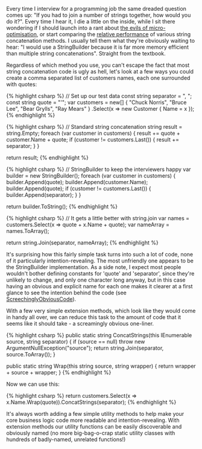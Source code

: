 Every time I interview for a programming job the same dreaded question comes up\: "If you had to join a number of strings together, how would you do it?".  Every time I hear it, I die a little on the inside, while I sit there wondering if I should launch into a rant about [the evils of micro-optimisation][1], or start comparing the [relative performance][2] of various string concatenation methods.  I usually tell them what they're obviously waiting to hear: "I would use a StringBuilder because it is far more memory efficient than multiple string concatenations".  Straight from the textbook.

Regardless of which method you use, you can't escape the fact that most string concatenation code is ugly as hell, let's look at a few ways you could create a comma separated list of customers names, each one surrounded with quotes:

{% highlight csharp %}
// Set up our test data
const string separator = ", ";
const string quote = "'";
var customers = new[] { "Chuck Norris", "Bruce Lee", "Bear Grylls", "Ray Mears" }
    .Select(x => new Customer { Name = x });
{% endhighlight %}

{% highlight csharp %}
// Standard string concatenation
string result = string.Empty;
foreach (var customer in customers)
{
    result += quote + customer.Name + quote;
    if (customer != customers.Last())
    {
        result += separator;
    }
}

return result;
{% endhighlight %}

{% highlight csharp %}
// StringBuilder to keep the interviewers happy
var builder = new StringBuilder();
foreach (var customer in customers)
{
    builder.Append(quote);
    builder.Append(customer.Name);
    builder.Append(quote);
    if (customer != customers.Last())
    {
        builder.Append(separator);
    }
}

return builder.ToString();
{% endhighlight %}

{% highlight csharp %}
// It gets a little better with string.join
var names = customers.Select(x => quote + x.Name + quote);
var nameArray = names.ToArray();

return string.Join(separator, nameArray);
{% endhighlight %}

It's surprising how this fairly simple task turns into such a lot of code, none of it particularly intention-revealing.  The most unfriendly one appears to be the StringBuilder implementation.  As a side note, I expect most people wouldn't bother defining constants for 'quote' and 'separator', since they're unlikely to change, and only one character long anyway, but in this case having an obvious and explicit name for each one makes it clearer at a first glance to see the intention behind the code (see [ScreechinglyObviousCode][3]).

With a few very simple extension methods, which look like they would come in handy all over, we can reduce this task to the amount of code that it seems like it should take - a screamingly obvious one-liner.

{% highlight csharp %}
public static string ConcatStrings(this IEnumerable<string> source, string separator)
{
    if (source == null) throw new ArgumentNullException("source");
    return string.Join(separator, source.ToArray());
}

public static string Wrap(this string source, string wrapper)
{
    return wrapper + source + wrapper;
}
{% endhighlight %}

Now we can use this:

{% highlight csharp %}
return customers.Select(x => x.Name.Wrap(quote)).ConcatStrings(separator);
{% endhighlight %}

It's always worth adding a few simple utility methods to help make your core business logic code more readable and intention-revealing.  With extension methods our utility functions can be easily discoverable and obviously named (no more big-bag-o-crap static utility classes with hundreds of badly-named, unrelated functions!)

[1]: http://www.codinghorror.com/blog/2009/01/the-sad-tragedy-of-micro-optimization-theater.html
[2]: http://www.codeproject.com/KB/cs/StringBuilder_vs_String.aspx
[3]: http://c2.com/cgi/wiki?ScreechinglyObviousCode
